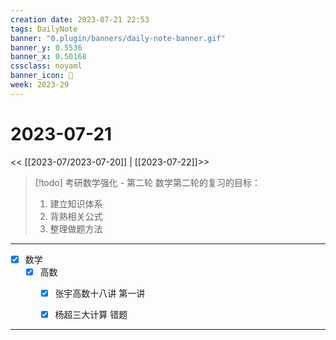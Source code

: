 ```yaml
---
creation date: 2023-07-21 22:53
tags: DailyNote
banner: "0.plugin/banners/daily-note-banner.gif"
banner_y: 0.5536
banner_x: 0.50168
cssclass: noyaml
banner_icon: 💌
week: 2023-29
---
```


# 2023-07-21

<< [[2023-07/2023-07-20]] | [[2023-07-22]]>>


> [!todo] 考研数学强化 - 第二轮
> 数学第二轮的复习的目标：
> 1. 建立知识体系
> 2. 背熟相关公式
> 3. 整理做题方法

---

- [x] 数学
	- [x] 高数
		- [x] 张宇高数十八讲 第一讲
		- [x] 杨超三大计算 错题



---



